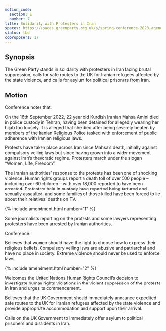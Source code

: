 ```yaml
---
motion_code:
  section: E
  number: 7
title: Solidarity with Protesters in Iran
spaces: https://spaces.greenparty.org.uk/s/spring-conference-2023-agenda-forum/?contentId=120254
status: tbd
coproposers: 17
---
```

## Synopsis
The Green Party stands in solidarity with protesters in Iran facing brutal suppression, calls for safe routes to the UK for Iranian refugees affected by the state violence, and calls for asylum for political prisoners from Iran.

## Motion
Conference notes that:

On the 16th September 2022, 22 year old Kurdish Iranian Mahsa Amini died in police custody in Tehran, having been detained for allegedly wearing her hijab too loosely. It is alleged that she died after being severely beaten by members of the Iranian Religious Police tasked with enforcement of public adherence with Iranian religious laws.

Protests have taken place across Iran since Mahsa’s death, initially against compulsory veiling laws but since having grown into a wider movement against Iran’s theocratic regime. Protesters march under the slogan “Women, Life, Freedom”.

The Iranian authorities’ response to the protests has been one of shocking violence. Human rights groups report a death toll of over 500 people – including over 60 children – with over 18,000 reported to have been arrested. Protesters held in custody have reported being tortured and sexually assaulted, and some families of those killed have been forced to lie about their relatives’ deaths on TV.

{% include amendment.html number="1" %}

Some journalists reporting on the protests and some lawyers representing protesters have been arrested by Iranian authorities.

Conference:

Believes that women should have the right to choose how to express their religious beliefs. Compulsory veiling laws are abusive and patriarchal and have no place in society. Extreme violence should never be used to enforce laws.

{% include amendment.html number="2" %}

Welcomes the United Nations Human Rights Council’s decision to investigate human rights violations in the violent suppression of the protests in Iran and urges its commencement.

Believes that the UK Government should immediately announce expedited safe routes to the UK for Iranian refugees affected by the state violence and provide appropriate accommodation and support upon their arrival.

Calls on the UK Government to immediately offer asylum to political prisoners and dissidents in Iran.
